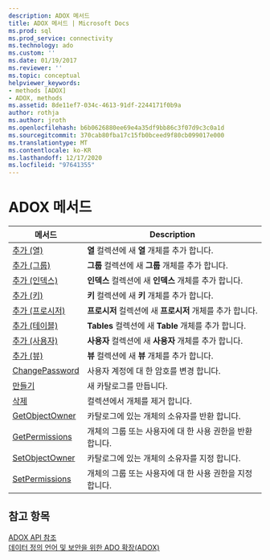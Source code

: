 ```yaml
---
description: ADOX 메서드
title: ADOX 메서드 | Microsoft Docs
ms.prod: sql
ms.prod_service: connectivity
ms.technology: ado
ms.custom: ''
ms.date: 01/19/2017
ms.reviewer: ''
ms.topic: conceptual
helpviewer_keywords:
- methods [ADOX]
- ADOX, methods
ms.assetid: 8de11ef7-034c-4613-91df-2244171f0b9a
author: rothja
ms.author: jroth
ms.openlocfilehash: b6b0626880ee69e4a35df9bb86c3f07d9c3c0a1d
ms.sourcegitcommit: 370cab80fba17c15fb0bceed9f80cb099017e000
ms.translationtype: MT
ms.contentlocale: ko-KR
ms.lasthandoff: 12/17/2020
ms.locfileid: "97641355"
---
```

# <a name="adox-methods"></a>ADOX 메서드

|메서드|Description|  
|-|-|  
|[추가 (열)](./append-method-adox-columns.md)|**열** 컬렉션에 새 **열** 개체를 추가 합니다.|  
|[추가 (그룹)](./append-method-adox-groups.md)|**그룹** 컬렉션에 새 **그룹** 개체를 추가 합니다.|  
|[추가 (인덱스)](./append-method-adox-indexes.md)|**인덱스** 컬렉션에 새 **인덱스** 개체를 추가 합니다.|  
|[추가 (키)](./append-method-adox-keys.md)|**키** 컬렉션에 새 **키** 개체를 추가 합니다.|  
|[추가 (프로시저)](./append-method-adox-procedures.md)|**프로시저** 컬렉션에 새 **프로시저** 개체를 추가 합니다.|  
|[추가 (테이블)](./append-method-adox-tables.md)|**Tables** 컬렉션에 새 **Table** 개체를 추가 합니다.|  
|[추가 (사용자)](./append-method-adox-users.md)|**사용자** 컬렉션에 새 **사용자** 개체를 추가 합니다.|  
|[추가 (뷰)](./append-method-adox-views.md)|**뷰** 컬렉션에 새 **뷰** 개체를 추가 합니다.|  
|[ChangePassword](./changepassword-method-adox.md)|사용자 계정에 대 한 암호를 변경 합니다.|  
|[만들기](./create-method-adox.md)|새 카탈로그를 만듭니다.|  
|[삭제](./delete-method-adox-collections.md)|컬렉션에서 개체를 제거 합니다.|  
|[GetObjectOwner](./getobjectowner-method-adox.md)|카탈로그에 있는 개체의 소유자를 반환 합니다.|  
|[GetPermissions](./getpermissions-method-adox.md)|개체의 그룹 또는 사용자에 대 한 사용 권한을 반환 합니다.|  
|[SetObjectOwner](./setobjectowner-method.md)|카탈로그에 있는 개체의 소유자를 지정 합니다.|  
|[SetPermissions](./setpermissions-method-adox.md)|개체의 그룹 또는 사용자에 대 한 사용 권한을 지정 합니다.|  
  
## <a name="see-also"></a>참고 항목  
 [ADOX API 참조](./adox-object-model.md)   
 [데이터 정의 언어 및 보안을 위한 ADO 확장(ADOX)](../../guide/extensions/ado-extensions-for-data-definition-language-and-security-adox.md)